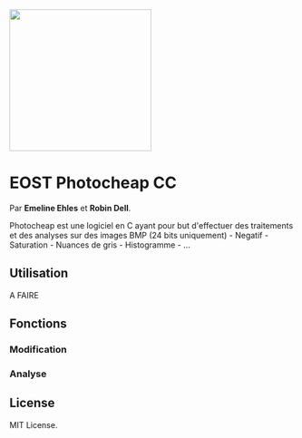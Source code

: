 <img src="https://raw.githubusercontent.com/Rodd8/Photocheap/master/src/logo.png" width="250">

# EOST Photocheap CC
Par __Emeline Ehles__ et __Robin Dell__.

Photocheap est une logiciel en C ayant pour but d'effectuer des traitements et des analyses sur des images BMP (24 bits uniquement)
	- Negatif
	- Saturation
	- Nuances de gris
	- Histogramme
	- ...

## Utilisation

A FAIRE

## Fonctions
### Modification


### Analyse

## License

MIT License.
